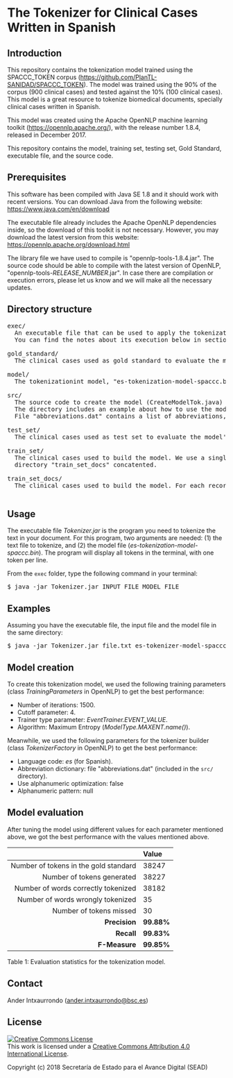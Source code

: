# The Tokenizer for Clinical Cases Written in Spanish


## Introduction
This repository contains the tokenization model trained using the SPACCC_TOKEN corpus (https://github.com/PlanTL-SANIDAD/SPACCC_TOKEN). The model was trained using the 90% of the corpus (900 clinical cases) and tested against the 10% (100 clinical cases). This model is a great resource to tokenize biomedical documents, specially clinical cases written in Spanish.

This model was created using the Apache OpenNLP machine learning toolkit (https://opennlp.apache.org/), with the release number 1.8.4, released in December 2017. 

This repository contains the model, training set, testing set, Gold Standard, executable file, and the source code.

## Prerequisites
This software has been compiled with Java SE 1.8 and it should work with recent versions. You can download Java from the following website: https://www.java.com/en/download

The executable file already includes the Apache OpenNLP dependencies inside, so the download of this toolkit is not necessary. However, you may download the latest version from this website: https://opennlp.apache.org/download.html

The library file we have used to compile is "opennlp-tools-1.8.4.jar". The source code should be able to compile with the latest version of OpenNLP, "opennlp-tools-*RELEASE_NUMBER*.jar". In case there are compilation or execution errors, please let us know and we will make all the necessary updates.

## Directory structure
<pre>
exec/
  An executable file that can be used to apply the tokenization to your documents. 
  You can find the notes about its execution below in section "Usage".

gold_standard/
  The clinical cases used as gold standard to evaluate the model's performance.
  
model/
  The tokenizationint model, "es-tokenization-model-spaccc.bin", a binary file.
  
src/
  The source code to create the model (CreateModelTok.java) and evaluate it (EvaluateModelTok.java). 
  The directory includes an example about how to use the model inside your code (Tokenization.java).
  File "abbreviations.dat" contains a list of abbreviations, essential to build the model.

test_set/
  The clinical cases used as test set to evaluate the model's performance.

train_set/
  The clinical cases used to build the model. We use a single file with all documents present in 
  directory "train_set_docs" concatented.

train_set_docs/
  The clinical cases used to build the model. For each record the sentences are already splitted.

</pre>

## Usage
The executable file *Tokenizer.jar* is the program you need to tokenize the text in your document. For this program, two arguments are needed: (1) the text file to tokenize, and (2) the model file (*es-tokenization-model-spaccc.bin*). The program will display all tokens in the terminal, with one token per line.

From the `exec` folder, type the following command in your terminal:

<pre>
$ java -jar Tokenizer.jar INPUT_FILE MODEL_FILE
</pre>

## Examples

Assuming you have the executable file, the input file and the model file in the same directory:
<pre>
$ java -jar Tokenizer.jar file.txt es-tokenizer-model-spaccc.bin
</pre>

## Model creation
To create this tokenization model, we used the following training parameters (class *TrainingParameters* in OpenNLP) to get the best performance:
- Number of iterations: 1500.
- Cutoff parameter: 4.
- Trainer type parameter: *EventTrainer.EVENT_VALUE*.
- Algorithm: Maximum Entropy (*ModelType.MAXENT.name()*).

Meanwhile, we used the following parameters for the tokenizer builder (class *TokenizerFactory* in OpenNLP) to get the best performance:
- Language code: *es* (for Spanish).
- Abbreviation dictionary: file "abbreviations.dat" (included in the `src/` directory).
- Use alphanumeric optimization: false
- Alphanumeric pattern: null

## Model evaluation

After tuning the model using different values for each parameter mentioned above, we got the best performance with the values mentioned above.

|      | Value |
| ----------------------------------------: | :------ |
| Number of tokens in the gold standard | 38247   |
| Number of tokens generated            | 38227   |
| Number of words correctly tokenized   | 38182   |
| Number of words wrongly tokenized     | 35     |
| Number of tokens missed     |   30   |
| **Precision**                                | **99.88%** |
| **Recall**                                   | **99.83%** |
| **F-Measure**                                | **99.85%**|

Table 1: Evaluation statistics for the tokenization model.


## Contact

Ander Intxaurrondo (ander.intxaurrondo@bsc.es)


## License

<a rel="license" href="http://creativecommons.org/licenses/by/4.0/"><img alt="Creative Commons License" style="border-width:0" src="https://i.creativecommons.org/l/by/4.0/88x31.png" /></a><br />This work is licensed under a <a rel="license" href="http://creativecommons.org/licenses/by/4.0/">Creative Commons Attribution 4.0 International License</a>.

Copyright (c) 2018 Secretaría de Estado para el Avance Digital (SEAD)


